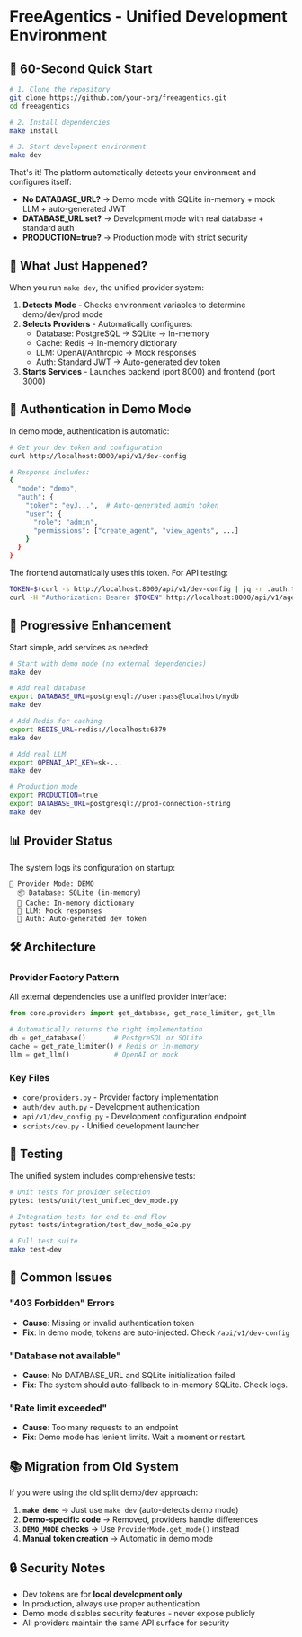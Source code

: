 # FreeAgentics - Unified Development Environment

## 🚀 60-Second Quick Start

```bash
# 1. Clone the repository
git clone https://github.com/your-org/freeagentics.git
cd freeagentics

# 2. Install dependencies
make install

# 3. Start development environment
make dev
```

That's it! The platform automatically detects your environment and configures itself:

- **No DATABASE_URL?** → Demo mode with SQLite in-memory + mock LLM + auto-generated JWT
- **DATABASE_URL set?** → Development mode with real database + standard auth
- **PRODUCTION=true?** → Production mode with strict security

## 🎯 What Just Happened?

When you run `make dev`, the unified provider system:

1. **Detects Mode** - Checks environment variables to determine demo/dev/prod mode
2. **Selects Providers** - Automatically configures:
   - Database: PostgreSQL → SQLite → In-memory
   - Cache: Redis → In-memory dictionary
   - LLM: OpenAI/Anthropic → Mock responses
   - Auth: Standard JWT → Auto-generated dev token
3. **Starts Services** - Launches backend (port 8000) and frontend (port 3000)

## 🔑 Authentication in Demo Mode

In demo mode, authentication is automatic:

```bash
# Get your dev token and configuration
curl http://localhost:8000/api/v1/dev-config

# Response includes:
{
  "mode": "demo",
  "auth": {
    "token": "eyJ...",  # Auto-generated admin token
    "user": {
      "role": "admin",
      "permissions": ["create_agent", "view_agents", ...]
    }
  }
}
```

The frontend automatically uses this token. For API testing:

```bash
TOKEN=$(curl -s http://localhost:8000/api/v1/dev-config | jq -r .auth.token)
curl -H "Authorization: Bearer $TOKEN" http://localhost:8000/api/v1/agents
```

## 🔧 Progressive Enhancement

Start simple, add services as needed:

```bash
# Start with demo mode (no external dependencies)
make dev

# Add real database
export DATABASE_URL=postgresql://user:pass@localhost/mydb
make dev

# Add Redis for caching
export REDIS_URL=redis://localhost:6379
make dev

# Add real LLM
export OPENAI_API_KEY=sk-...
make dev

# Production mode
export PRODUCTION=true
export DATABASE_URL=postgresql://prod-connection-string
make dev
```

## 📊 Provider Status

The system logs its configuration on startup:

```
🎯 Provider Mode: DEMO
  📦 Database: SQLite (in-memory)
  💾 Cache: In-memory dictionary
  🤖 LLM: Mock responses
  🔑 Auth: Auto-generated dev token
```

## 🛠️ Architecture

### Provider Factory Pattern

All external dependencies use a unified provider interface:

```python
from core.providers import get_database, get_rate_limiter, get_llm

# Automatically returns the right implementation
db = get_database()       # PostgreSQL or SQLite
cache = get_rate_limiter() # Redis or in-memory
llm = get_llm()           # OpenAI or mock
```

### Key Files

- `core/providers.py` - Provider factory implementation
- `auth/dev_auth.py` - Development authentication
- `api/v1/dev_config.py` - Development configuration endpoint
- `scripts/dev.py` - Unified development launcher

## 🧪 Testing

The unified system includes comprehensive tests:

```bash
# Unit tests for provider selection
pytest tests/unit/test_unified_dev_mode.py

# Integration tests for end-to-end flow
pytest tests/integration/test_dev_mode_e2e.py

# Full test suite
make test-dev
```

## 🚨 Common Issues

### "403 Forbidden" Errors

- **Cause**: Missing or invalid authentication token
- **Fix**: In demo mode, tokens are auto-injected. Check `/api/v1/dev-config`

### "Database not available"

- **Cause**: No DATABASE_URL and SQLite initialization failed
- **Fix**: The system should auto-fallback to in-memory SQLite. Check logs.

### "Rate limit exceeded"

- **Cause**: Too many requests to an endpoint
- **Fix**: Demo mode has lenient limits. Wait a moment or restart.

## 📚 Migration from Old System

If you were using the old split demo/dev approach:

1. **`make demo`** → Just use `make dev` (auto-detects demo mode)
2. **Demo-specific code** → Removed, providers handle differences
3. **`DEMO_MODE` checks** → Use `ProviderMode.get_mode()` instead
4. **Manual token creation** → Automatic in demo mode

## 🔒 Security Notes

- Dev tokens are for **local development only**
- In production, always use proper authentication
- Demo mode disables security features - never expose publicly
- All providers maintain the same API surface for security
